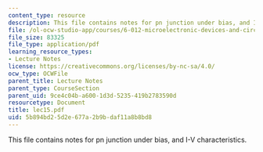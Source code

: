 ```yaml
---
content_type: resource
description: This file contains notes for pn junction under bias, and I-V characteristics.
file: /ol-ocw-studio-app/courses/6-012-microelectronic-devices-and-circuits-fall-2005/5b894bd25d2e677a2b9bdaf11a8b8bd8_lec15.pdf
file_size: 83325
file_type: application/pdf
learning_resource_types:
- Lecture Notes
license: https://creativecommons.org/licenses/by-nc-sa/4.0/
ocw_type: OCWFile
parent_title: Lecture Notes
parent_type: CourseSection
parent_uid: 9ce4c04b-a600-1d3d-5235-419b2783590d
resourcetype: Document
title: lec15.pdf
uid: 5b894bd2-5d2e-677a-2b9b-daf11a8b8bd8
---
```

This file contains notes for pn junction under bias, and I-V characteristics.